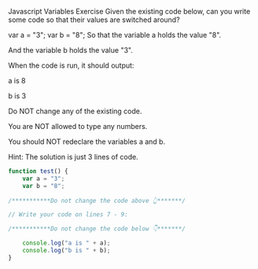 Javascript Variables Exercise
Given the existing code below, can you write some code so that their values are switched around?

var a = "3";
var b = "8";
So that the variable a holds the value "8".

And the variable b holds the value "3".

When the code is run, it should output:

a is 8

b is 3

Do NOT change any of the existing code.

You are NOT allowed to type any numbers.

You should NOT redeclare the variables a and b.

Hint: The solution is just 3 lines of code.
```javascript
function test() {
    var a = "3";
    var b = "8";
    
/***********Do not change the code above 👆*******/

// Write your code on lines 7 - 9:

/***********Do not change the code below 👇*******/

    console.log("a is " + a);
    console.log("b is " + b);
}
```
